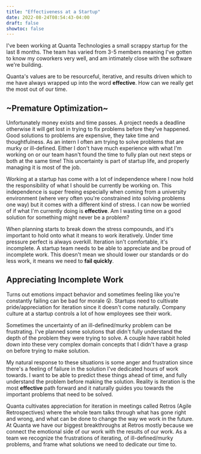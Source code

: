 ```yaml
---
title: "Effectiveness at a Startup"
date: 2022-08-24T08:54:43-04:00
draft: false
showtoc: false
---
```


I've been working at Quanta Technologies a small scrappy startup for the last 8 months. The team has varied from 3-5 members meaning I've gotten to know my coworkers very well, and am intimately close with the software we're building.

Quanta's values are to be resourceful, iterative, and results driven which to me have always wrapped up into the word **effective**. How can we really get the most out of our time.

## ~Premature Optimization~
Unfortunately money exists and time passes. A project needs a deadline otherwise it will get lost in trying to fix problems before they've happened. Good solutions to problems are expensive, they take time and thoughtfulness. As an intern I often am trying to solve problems that are murky or ill-defined. Either I don't have much experience with what I'm working on or our team hasn't found the time to fully plan out next steps or both at the same time! This uncertainty is part of startup life, and properly managing it is most of the job.

Working at a startup has come with a lot of independence where I now hold the responsibility of what I should be currently be working on. This independence is super freeing especially when coming from a university environment (where very often you're constrained into solving problems one way) but it comes with a different kind of stress. I can now be worried of if what I'm currently doing is **effective**. Am I wasting time on a good solution for something might never be a problem?

When planning starts to break down the stress compounds, and it's important to hold onto what it means to work iteratively. Under time pressure perfect is always overkill. Iteration isn't comfortable, it's incomplete. A startup team needs to be able to appreciate and be proud of incomplete work. This doesn't mean we should lower our standards or do less work, it means we need to **fail quickly**.

## Appreciating Incomplete Work
Turns out emotions impact behavior and sometimes feeling like you're constantly failing can be bad for morale 😮. Startups need to cultivate pride/appreciation for iteration since it doesn't come naturally. Company culture at a startup controls a lot of how employees see their work.

Sometimes the uncertainty of an ill-defined/murky problem can be frustrating. I've planned some solutions that didn't fully understand the depth of the problem they were trying to solve. A couple have rabbit holed down into these very complex domain concepts that I didn't have a grasp on before trying to make solution. 

My natural response to these situations is some anger and frustration since there's a feeling of failure in the solution I've dedicated hours of work towards. I want to be able to predict these things ahead of time, and fully understand the problem before making the solution. Reality is iteration is the most **effective** path forward and it naturally guides you towards the important problems that need to be solved. 

Quanta cultivates appreciation for iteration in meetings called Retros (Agile Retrospectives) where the whole team talks through what has gone right and wrong, and what can be done to change the way we work in the future. At Quanta we have our biggest breakthroughs at Retros mostly because we connect the emotional side of our work with the results of our work. As a team we recognize the frustrations of iterating, of ill-defined/murky problems, and frame what solutions we need to dedicate our time to.
